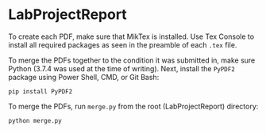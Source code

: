 # LabProjectReport

To create each PDF, make sure that MikTex is installed.
Use Tex Console to install all required packages as seen in the preamble of each `.tex` file.

To merge the PDFs together to the condition it was submitted in, make sure Python (3.7.4 was used at the time of writing).
Next, install the `PyPDF2` package using Power Shell, CMD, or Git Bash:

`pip install PyPDF2`

To merge the PDFs, run `merge.py` from the root (LabProjectReport) directory:

`python merge.py`

